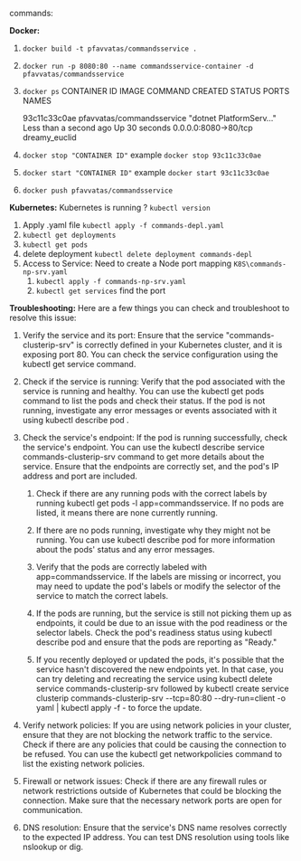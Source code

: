 commands:

**Docker:**

1. `docker build -t pfavvatas/commandsservice .`
2. `docker run -p 8080:80 --name commandsservice-container -d pfavvatas/commandsservice`
3. `docker ps`
   CONTAINER ID IMAGE COMMAND CREATED STATUS PORTS NAMES

   93c11c33c0ae pfavvatas/commandsservice "dotnet PlatformServ…" Less than a second ago Up 30 seconds 0.0.0.0:8080->80/tcp dreamy_euclid

4. `docker stop "CONTAINER ID"` example `docker stop 93c11c33c0ae`
5. `docker start "CONTAINER ID"` example `docker start 93c11c33c0ae`
6. `docker push pfavvatas/commandsservice`

**Kubernetes:**
Kubernetes is running ? `kubectl version`

1. Apply .yaml file `kubectl apply -f commands-depl.yaml`
2. `kubectl get deployments`
3. `kubectl get pods`
4. delete deployment `kubectl delete deployment commands-depl`
5. Access to Service: Need to create a Node port mapping `K8S\commands-np-srv.yaml`
   1. `kubectl apply -f commands-np-srv.yaml`
   2. `kubectl get services` find the port
   <!-- 3. test service `http://localhost:32271/api/platforms` -->

**Troubleshooting:**
Here are a few things you can check and troubleshoot to resolve this issue:

1. Verify the service and its port: Ensure that the service "commands-clusterip-srv" is correctly defined in your Kubernetes cluster, and it is exposing port 80. You can check the service configuration using the kubectl get service command.

2. Check if the service is running: Verify that the pod associated with the service is running and healthy. You can use the kubectl get pods command to list the pods and check their status. If the pod is not running, investigate any error messages or events associated with it using kubectl describe pod <pod-name>.

3. Check the service's endpoint: If the pod is running successfully, check the service's endpoint. You can use the kubectl describe service commands-clusterip-srv command to get more details about the service. Ensure that the endpoints are correctly set, and the pod's IP address and port are included.

   1. Check if there are any running pods with the correct labels by running kubectl get pods -l app=commandsservice. If no pods are listed, it means there are none currently running.
   2. If there are no pods running, investigate why they might not be running. You can use kubectl describe pod <pod-name> for more information about the pods' status and any error messages.

   3. Verify that the pods are correctly labeled with app=commandsservice. If the labels are missing or incorrect, you may need to update the pod's labels or modify the selector of the service to match the correct labels.

   4. If the pods are running, but the service is still not picking them up as endpoints, it could be due to an issue with the pod readiness or the selector labels. Check the pod's readiness status using kubectl describe pod <pod-name> and ensure that the pods are reporting as "Ready."

   5. If you recently deployed or updated the pods, it's possible that the service hasn't discovered the new endpoints yet. In that case, you can try deleting and recreating the service using kubectl delete service commands-clusterip-srv followed by kubectl create service clusterip commands-clusterip-srv --tcp=80:80 --dry-run=client -o yaml | kubectl apply -f - to force the update.

4. Verify network policies: If you are using network policies in your cluster, ensure that they are not blocking the network traffic to the service. Check if there are any policies that could be causing the connection to be refused. You can use the kubectl get networkpolicies command to list the existing network policies.

5. Firewall or network issues: Check if there are any firewall rules or network restrictions outside of Kubernetes that could be blocking the connection. Make sure that the necessary network ports are open for communication.

6. DNS resolution: Ensure that the service's DNS name resolves correctly to the expected IP address. You can test DNS resolution using tools like nslookup or dig.

